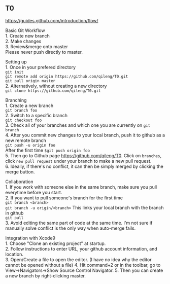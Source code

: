 T0
------------------------------------------------
https://guides.github.com/introduction/flow/<br/>

Basic Git Workflow <br/>
	1. Create new branch </br>
	2. Make changes</br>
	3. Review&merge onto master</br>
	Please never push directly to master.

Setting up <br/>
	1. Once in your prefered directory </br>
	`git init`</br>
	`git remote add origin https://github.com/qileng/T0.git `</br>
	`git pull origin master`</br>
	2. Alternatively, without creating a new directory </br>
	`git clone https://github.com/qileng/T0.git`</br>


Branching <br/>
	1. Create a new branch</br>
	`git branch foo`</br>
	2. Switch to a specific branch</br>
	`git checkout foo`</br>
	3. Check all of your branches and which one you are currently on
	`git branch`</br>
	4. After you commit new changes to your local branch, push it to github as a
	new remote branch</br>
	`git push -u origin foo`</br>
		After the first time `$git push origin foo`</br>
	5. Then go to Github page https://github.com/qileng/T0. Click on `branches`, click `new pull request` under your branch to make a new 
	pull request.</br>
	6. Ideally, if there's no conflict, it can then be simply merged by clicking
	the merge button.

Collaboration <br/>
	1. If you work with someone else in the same branch, make sure you pull everytime before you start. <br/>
	2. If you want to pull someone's branch for the first time <br/>
	`git branch <branch>` </br>
	`git branch -u origin/<branch>` This links your local branch with the branch in github</br>
	`git pull`</br>
	3. Avoid editing the same part of code at the same time. I'm not sure if manually solve conflict is the only way when auto-merge fails. <br/>

Integration with Xcode9 <br/>
	1. Choose "Clone an existing project" at startup.<br/>
	2. Follow instructions to enter URL, your github account information, and location. <br/>
	3. Open/Create a file to open the editor. (I have no idea why the editor cannot be opened without a file)
	4. Hit command+2 or in the toolbar, go to View->Navigators->Show Source Control Navigator.
	5. Then you can create a new branch by right-clicking master.
